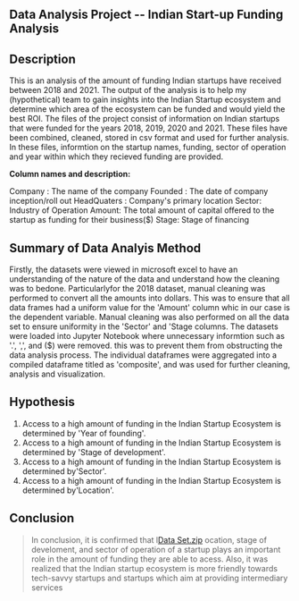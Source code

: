 ## Data Analysis Project -- Indian Start-up Funding Analysis

## Description
This is an analysis of the amount of funding Indian startups have received between 2018 and 2021. The output of the analysis is to help my (hypothetical) team to gain insights into the Indian Startup ecosystem and determine which area of the ecosystem can be funded and would yield the best ROI. The files of the project consist of information on Indian startups that were funded for the years 2018, 2019, 2020 and 2021. These files have been combined, cleaned, stored in csv format and used for further analysis. In these files, informtion on the startup names, funding, sector of operation and year within which they recieved funding are provided.

**Column names and description:**

Company : The name of the company
Founded : The date of company inception/roll out
HeadQuaters : Company's primary location
Sector: Industry of Operation
Amount: The total amount of capital offered to the startup as funding for their business($)
Stage: Stage of financing

## Summary of Data Analyis Method
Firstly, the datasets were viewed in microsoft excel to have an understanding of the nature of the data and understand how the cleaning was to bedone. Particularlyfor the 2018 dataset, manual cleaning was performed to convert all the amounts into dollars. This was to ensure that all data frames had a uniform value for the 'Amount' column whic in our case is the dependent variable. Manual cleaning was also performed on all the data set to ensure uniformity in the 'Sector' and 'Stage columns. The datasets were loaded into Jupyter Notebook where unnecessary informtion such as '.', ',', and ($) were removed. this was to prevent them from obstructing the data analysis process. The individual dataframes were aggregated into a compiled dataframe titled as 'composite', and was used for further cleaning, analysis and visualization.

## Hypothesis
1. Access to a high amount of funding in the Indian Startup Ecosystem is determined by 'Year of founding'.
2. Access to a high amount of funding in the Indian Startup Ecosystem is determined by 'Stage of development'.
3. Access to a high amount of funding in the Indian Startup Ecosystem is determined by'Sector'.
4. Access to a high amount of funding in the Indian Startup Ecosystem is determined by'Location'.

## Conclusion
>In conclusion, it is confirmed that l[Data Set.zip](https://github.com/ebenezeredusei/Indian-Starup-Funding-Analysis/files/9595207/Data.Set.zip)
ocation, stage of develoment, and sector of operation of a startup plays an important role in the amount of funding they are able to acess. Also, it was realized that the Indian startup ecosystem is more friendly towards tech-savvy startups and startups which aim at providing intermediary services

